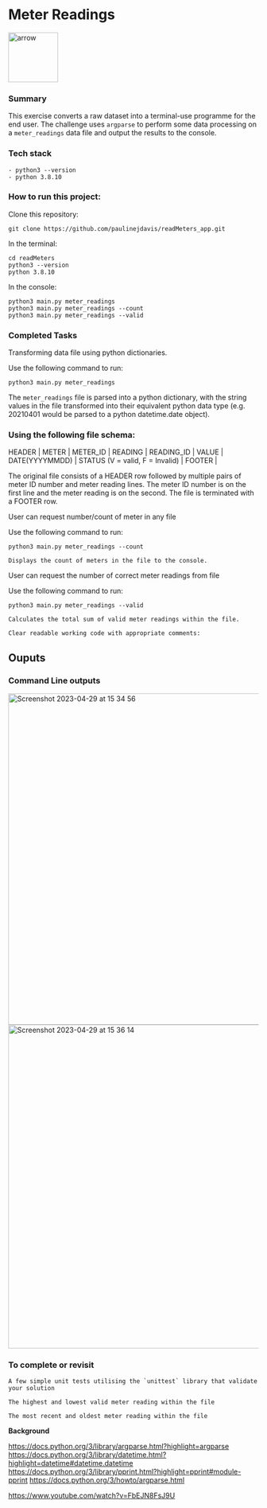 # Meter Readings

 <img width="100" alt="arrow" src="https://user-images.githubusercontent.com/19231569/213458967-d77d1ede-cbb8-4cda-8d58-7ac2a1c70503.png">
 


### Summary

This exercise converts a raw dataset into a terminal-use programme for the end user.
The challenge uses `argparse` to perform some data processing on a `meter_readings` data file and output the results to the console.

### Tech stack

```
- python3 --version
- python 3.8.10

```
### How to run this project:

Clone this repository:

```
git clone https://github.com/paulinejdavis/readMeters_app.git

```
In the terminal:

```
cd readMeters
python3 --version
python 3.8.10
```
In the console:

```
python3 main.py meter_readings
python3 main.py meter_readings --count
python3 main.py meter_readings --valid
```

### Completed Tasks

Transforming data file using python dictionaries.

Use the following command to run:

`python3 main.py meter_readings`

The `meter_readings` file is parsed into a python dictionary, with the string values in the file transformed into their equivalent python data type (e.g. 20210401 would be parsed to a python datetime.date object).

### Using the following file schema:
HEADER |
METER | METER_ID |
READING | READING_ID | VALUE | DATE(YYYYMMDD) | STATUS (V = valid, F = Invalid) |
FOOTER |

The original file consists of a HEADER row followed by multiple pairs of meter ID number and meter reading lines. 
The meter ID number is on the first line and the meter reading is on the second. The file is terminated with a FOOTER row.

User can request number/count of meter in any file

Use the following command to run:

`python3 main.py meter_readings --count`

```
Displays the count of meters in the file to the console.
```

User can request the number of correct meter readings from file

Use the following command to run:

`python3 main.py meter_readings --valid`
```
Calculates the total sum of valid meter readings within the file.
```
```
Clear readable working code with appropriate comments:
```


## Ouputs

### Command Line outputs

<img width="666" alt="Screenshot 2023-04-29 at 15 34 56" src="https://user-images.githubusercontent.com/111147520/235308436-77c70b88-7e12-42e4-87cc-974eb74fbac1.png">

 
 <img width="651" alt="Screenshot 2023-04-29 at 15 36 14" src="https://user-images.githubusercontent.com/111147520/235308541-f36fa47d-0cc7-40e8-8648-aee34dbfc212.png">


### To complete or revisit

```
A few simple unit tests utilising the `unittest` library that validate your solution
```
```
The highest and lowest valid meter reading within the file
```
```
The most recent and oldest meter reading within the file
```

**Background**

https://docs.python.org/3/library/argparse.html?highlight=argparse
https://docs.python.org/3/library/datetime.html?highlight=datetime#datetime.datetime
https://docs.python.org/3/library/pprint.html?highlight=pprint#module-pprint
https://docs.python.org/3/howto/argparse.html

https://www.youtube.com/watch?v=FbEJN8FsJ9U
